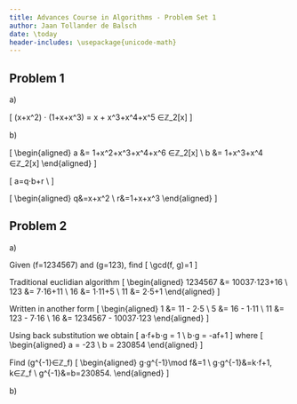 ```yaml
---
title: Advances Course in Algorithms - Problem Set 1
author: Jaan Tollander de Balsch
date: \today
header-includes: \usepackage{unicode-math}
---
```

## Problem 1
a)

\[
(x+x^2) ⋅ (1+x+x^3) = x + x^3+x^4+x^5 ∈ℤ_2[x]
\]

b)

\[
\begin{aligned}
a &= 1+x^2+x^3+x^4+x^6 ∈ℤ_2[x] \\
b &= 1+x^3+x^4 ∈ℤ_2[x]
\end{aligned}
\]

\[
a=q⋅b+r \\
\]

\[
\begin{aligned}
q&=x+x^2 \\
r&=1+x+x^3
\end{aligned}
\]

## Problem 2
a)

Given \(f=1234567\) and \(g=123\), find
\[
\gcd(f, g)=1
\]

Traditional euclidian algorithm
\[
\begin{aligned}
1234567 &= 10037⋅123+16 \\
123 &= 7⋅16+11 \\
16 &= 1⋅11+5 \\
11 &= 2⋅5+1
\end{aligned}
\]

Written in another form
\[
\begin{aligned}
1 &= 11 - 2⋅5 \\
5 &= 16 - 1⋅11 \\
11 &= 123 - 7⋅16 \\
16 &= 1234567 - 10037⋅123
\end{aligned}
\]

Using back substitution we obtain
\[
a⋅f+b⋅g = 1 \\
b⋅g = -af+1
\]
where
\[
\begin{aligned}
a = -23 \\
b = 230854
\end{aligned}
\]

Find \(g^{-1}∈ℤ_f\)
\[
\begin{aligned}
g⋅g^{-1}\mod f&=1 \\
g⋅g^{-1}&=k⋅f+1, k∈ℤ_f \\
g^{-1}&=b=230854.
\end{aligned}
\]

b)
